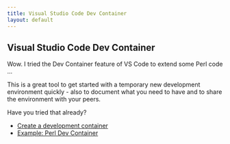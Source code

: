 ```yaml
---
title: Visual Studio Code Dev Container
layout: default
---
```

## Visual Studio Code Dev Container

Wow. I tried the Dev Container feature of VS Code to extend some Perl code ...

This is a great tool to get started with a temporary new development environment quickly - also to document what you need to have and to share the environment with your peers.

Have you tried that already?

- [Create a development container](https://code.visualstudio.com/docs/remote/create-dev-container)
- [Example: Perl Dev Container](https://github.com/wonderbird/cloc/tree/add-xplusplus-support/.devcontainer)
